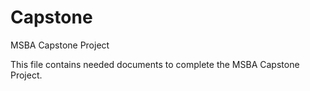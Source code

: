 # Capstone
MSBA Capstone Project

This file contains needed documents to complete the MSBA Capstone Project.
